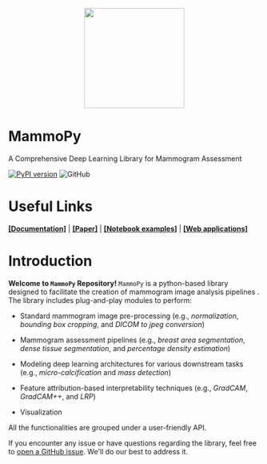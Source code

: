 <p align="center">
  <img src="https://cdn.imgbin.com/10/3/23/imgbin-breast-cancer-senology-mammography-diego-JcEW147fdbivCyrvC5vykSPj3.jpg" width="200">
</p>

# MammoPy
A Comprehensive Deep Learning Library for Mammogram Assessment

[![PyPI version](https://badge.fury.io/py/mammopy.svg)](https://badge.fury.io/py/mammopy)
![GitHub](https://img.shields.io/github/license/mammopy/mammopy)
# Useful Links
**[[Documentation]](https://uefcancer.github.io/MammoPy/)**
| **[[Paper]](https://www.nature.com/articles/s41598-022-16141-2)** 
| **[[Notebook examples]](https://github.com/uefcancer/MammoPy/tree/main/notebooks)** 
| **[[Web applications]](https://wiki-breast.onrender.com/)** 
# Introduction
**Welcome to ``MammoPy`` Repository!** `MammoPy` is a python-based library designed to facilitate the creation of mammogram image analysis pipelines . The library includes plug-and-play modules to perform:

- Standard mammogram image pre-processing (e.g., *normalization*, *bounding box cropping*, and *DICOM to jpeg conversion*)

- Mammogram assessment pipelines (e.g., *breast area segmentation*, *dense tissue segmentation*, and *percentage density estimation*)

- Modeling deep learning architectures for various downstream tasks  (e.g., *micro-calcification* and *mass detection*)

- Feature attribution-based interpretability techniques (e.g., *GradCAM*, *GradCAM++*, and *LRP*)

- Visualization 

All the functionalities are grouped under a user-friendly API. 

If you encounter any issue or have questions regarding the library, feel free to [open a GitHub issue](https://github.com/uefcancer/mammopy/issues). We'll do our best to address it. 
